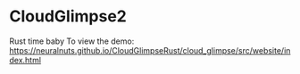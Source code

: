 # CloudGlimpse2
Rust time baby 
To view the demo:
https://neuralnuts.github.io/CloudGlimpseRust/cloud_glimpse/src/website/index.html
